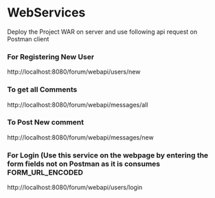 # WebServices

Deploy the Project WAR on server and use following api request on Postman client

### For Registering New User
http://localhost:8080/forum/webapi/users/new

### To get all Comments
http://localhost:8080/forum/webapi/messages/all

### To Post New comment
http://localhost:8080/forum/webapi/messages/new

### For Login (Use this service on the webpage by entering the form fields not on Postman as it is consumes FORM_URL_ENCODED 
http://localhost:8080/forum/webapi/users/login
